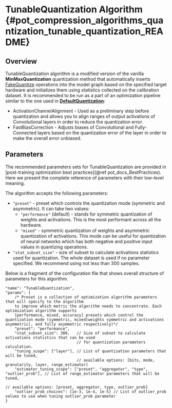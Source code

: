 # TunableQuantization Algorithm {#pot_compression_algorithms_quantization_tunable_quantization_README}

## Overview

TunableQuantization algorithm is a modified version of the vanilla **MinMaxQuantization** quantization method that automatically inserts [FakeQuantize](https://docs.openvinotoolkit.org/latest/_docs_ops_quantization_FakeQuantize_1.html) operations into the model graph based on the specified target hardware and initializes them using statistics collected on the calibration dataset.
It is recommended to be run as a part of an optimization pipeline similar to the one used in [**DefaultQuantization**](../default/README.md):
*  ActivationChannelAlignment - Used as a preliminary step before quantization and allows you to align ranges of output activations of Convolutional layers in order to reduce the quantization error.
*  FastBiasCorrection - Adjusts biases of Convolutional and Fully-Connected layers based on the quantization error of the layer in order to make the overall error unbiased.

## Parameters
The recommended parameters sets for TunableQuantization are provided in [post-training optimization best practices](@ref pot_docs_BestPractices).
Here we present the complete reference of parameters with their low-level meaning.

The algorithm accepts the following parameters:
- `"preset"` - preset which controls the quantization mode (symmetric and asymmetric). It can take two values:
    - `"performance"` (default) - stands for symmetric quantization of weights and activations. This is the most 
    performant across all the hardware.
    - `"mixed"` - symmetric quantization of weights and asymmetric quantization of activations. This mode can be useful
    for quantization of neural networks which has both negative and positive input values in quantizing operations.  
- `"stat_subset_size"` - size of subset to calculate activations statistics used for quantization. The whole dataset 
is used if no parameter specified. We recommend using not less than 300 samples.

Below is a fragment of the configuration file that shows overall structure of parameters for this algorithm.

```
"name": "TunableQuantization",
"params": {
    /* Preset is a collection of optimization algorithm parameters that will specify to the algorithm
    to improve which metric the algorithm needs to concentrate. Each optimization algorithm supports
    [performance, mixed, accuracy] presets which control the quantization mode (symmetric, mixed(weights symmetric and activations asymmetric), and fully asymmetric respectively)*/
    "preset": "performance",
    "stat_subset_size": 300,   // Size of subset to calculate activations statistics that can be used
                               // for quantization parameters calculation.
    "tuning_scope": ["layer"], // List of quantization parameters that will be tuned,
                               // available options: [bits, mode, granularity, layer, range_estimator]
    "estimator_tuning_scope": ["preset", "aggregator", "type", "outlier_prob"], // List of range_estimator parameters that will be tuned,
                                                                                // available options: [preset, aggregator, type, outlier_prob]
    "outlier_prob_choices": [1e-3, 1e-4, 1e-5] // List of outlier_prob values to use when tuning outlier_prob parameter
}
```
